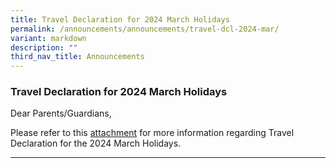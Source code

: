 ```yaml
---
title: Travel Declaration for 2024 March Holidays
permalink: /announcements/announcements/travel-dcl-2024-mar/
variant: markdown
description: ""
third_nav_title: Announcements
---
```

### Travel Declaration for 2024 March Holidays

Dear Parents/Guardians,

[](/files/Letters%20to%20Parents%20&amp;%20Guardians/SSS_Hardcopy_Ltr_to_Parents_n_Guardians_Not_Using_PG_2024_March_Hols.pdf)

Please refer to this [attachment](/files/Letters%20to%20Parents%20&amp;%20Guardians/SSS_Hardcopy_Ltr_to_Parents_n_Guardians_Not_Using_PG_2024_March_Hols.pdf) for more information regarding Travel Declaration for the 2024 March Holidays. 

<hr>